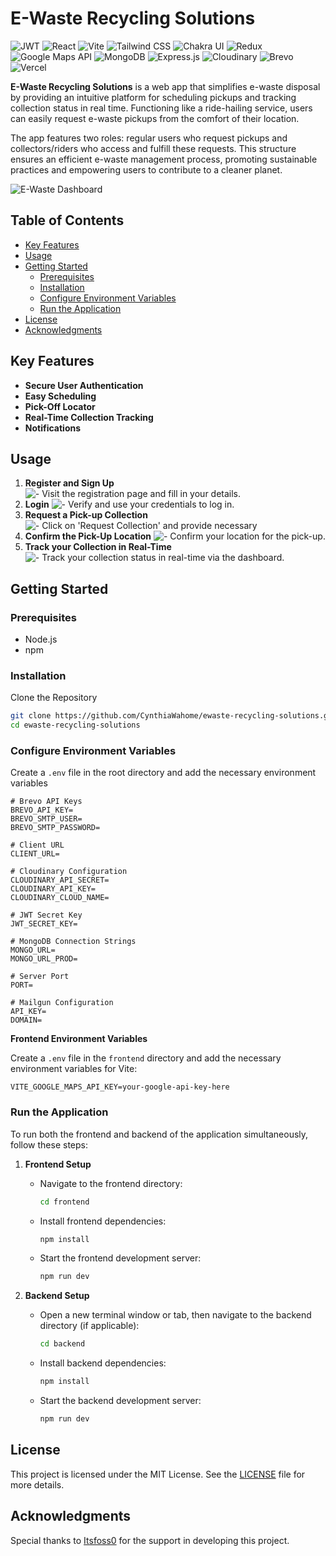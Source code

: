# E-Waste Recycling Solutions

![JWT](https://img.shields.io/badge/-JWT-000000?logo=jsonwebtokens&logoColor=white&style=for-the-badge)
![React](https://img.shields.io/badge/-React-61DAFB?logo=react&logoColor=white&style=for-the-badge)
![Vite](https://img.shields.io/badge/-Vite-646CFF?logo=vite&logoColor=white&style=for-the-badge)
![Tailwind CSS](https://img.shields.io/badge/-TailwindCSS-06B6D4?logo=tailwindcss&logoColor=white&style=for-the-badge)
![Chakra UI](https://img.shields.io/badge/-Chakra%20UI-319795?logo=chakraui&logoColor=white&style=for-the-badge)
![Redux](https://img.shields.io/badge/-Redux-764ABC?logo=redux&logoColor=white&style=for-the-badge)
![Google Maps API](https://img.shields.io/badge/-Google%20Maps%20API-4285F4?logo=googlemaps&logoColor=white&style=for-the-badge)
![MongoDB](https://img.shields.io/badge/-MongoDB-47A248?logo=mongodb&logoColor=white&style=for-the-badge)
![Express.js](https://img.shields.io/badge/-Express.js-000000?logo=express&logoColor=white&style=for-the-badge)
![Cloudinary](https://img.shields.io/badge/-Cloudinary-3448C5?logo=cloudinary&logoColor=white&style=for-the-badge)
![Brevo](https://img.shields.io/badge/-Brevo-4EA94B?logo=sendinblue&logoColor=white&style=for-the-badge)
![Vercel](https://img.shields.io/badge/-Vercel-000000?logo=vercel&logoColor=white&style=for-the-badge)


**E-Waste Recycling Solutions** is a web app that simplifies e-waste disposal by providing an intuitive platform for scheduling pickups and tracking collection status in real time. Functioning like a ride-hailing service, users can easily request e-waste pickups from the comfort of their location.

The app features two roles: regular users who request pickups and collectors/riders who access and fulfill these requests. This structure ensures an efficient e-waste management process, promoting sustainable practices and empowering users to contribute to a cleaner planet.

![E-Waste Dashboard](https://github.com/user-attachments/assets/c0c73dc8-de59-4381-a131-82997ffe7aae)

## Table of Contents

- [Key Features](#key-features)
- [Usage](#usage)
- [Getting Started](#getting-started)
  - [Prerequisites](#prerequisites)
  - [Installation](#installation)
  - [Configure Environment Variables](#configure-environment-variables)
  - [Run the Application](#run-the-application)
- [License](#license)
- [Acknowledgments](#acknowledgments)


## Key Features
- **Secure User Authentication** 
- **Easy Scheduling** 
- **Pick-Off Locator** 
- **Real-Time Collection Tracking** 
- **Notifications** 


## Usage

1. **Register and Sign Up** 
![- Visit the registration page and fill in your details.](https://github.com/user-attachments/assets/e337c3f1-cda7-4757-8997-7f38dda1a666)
2. **Login**
![- Verify and use your credentials to log in.](https://github.com/user-attachments/assets/8d43920f-f157-47a5-ac4c-c86cacb748c6)
3. **Request a Pick-up Collection**
![- Click on 'Request Collection' and provide necessary](https://github.com/user-attachments/assets/940eeb17-166b-4e06-ae62-8c76cb6c3140)
4. **Confirm the Pick-Up Location**
![- Confirm your location for the pick-up.](https://github.com/user-attachments/assets/f8579525-1aff-4aee-99d8-f378efd0e653)
5. **Track your Collection in Real-Time**
![- Track your collection status in real-time via the dashboard.](https://github.com/user-attachments/assets/08aca758-a68b-4e96-a45a-1561986c1fdd)


## Getting Started

### Prerequisites

- Node.js
- npm

### Installation

Clone the Repository
```bash
git clone https://github.com/CynthiaWahome/ewaste-recycling-solutions.git
cd ewaste-recycling-solutions
```

### Configure Environment Variables

Create a `.env` file in the root directory and add the necessary environment variables 

```
# Brevo API Keys
BREVO_API_KEY=
BREVO_SMTP_USER=
BREVO_SMTP_PASSWORD=

# Client URL
CLIENT_URL=

# Cloudinary Configuration
CLOUDINARY_API_SECRET=
CLOUDINARY_API_KEY=
CLOUDINARY_CLOUD_NAME=

# JWT Secret Key
JWT_SECRET_KEY=

# MongoDB Connection Strings
MONGO_URL=
MONGO_URL_PROD=

# Server Port
PORT=

# Mailgun Configuration
API_KEY=
DOMAIN=

```


**Frontend Environment Variables**

Create a `.env` file in the `frontend` directory and add the necessary environment variables for Vite:

```
VITE_GOOGLE_MAPS_API_KEY=your-google-api-key-here
```

### Run the Application

To run both the frontend and backend of the application simultaneously, follow these steps:

1. **Frontend Setup**
   - Navigate to the frontend directory:
     ```bash
     cd frontend
     ```
   - Install frontend dependencies:
     ```bash
     npm install
     ```
   - Start the frontend development server:
     ```bash
     npm run dev
     ```

2. **Backend Setup**
   - Open a new terminal window or tab, then navigate to the backend directory (if applicable):
     ```bash
     cd backend
     ```
   - Install backend dependencies:
     ```bash
     npm install
     ```
   - Start the backend development server:
     ```bash
     npm run dev
     ```


## License

This project is licensed under the MIT License. See the [LICENSE](LICENSE) file for more details.


## Acknowledgments
Special thanks to [Itsfoss0](https://github.com/Itsfoss0) for the support in developing this project.

